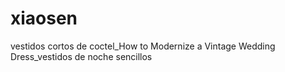 xiaosen
=======

vestidos cortos de coctel_How to Modernize a Vintage Wedding Dress_vestidos de noche sencillos
